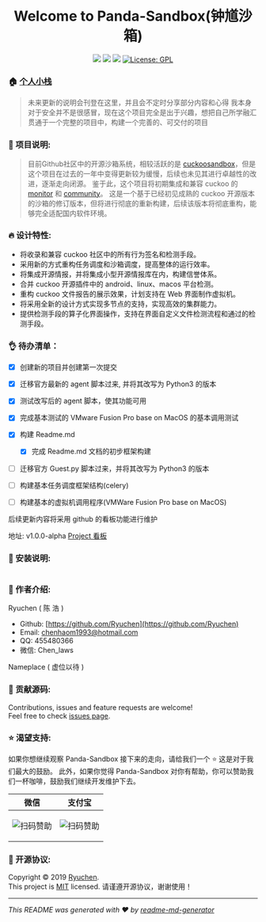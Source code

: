 <h1 align="center">Welcome to Panda-Sandbox(钟馗沙箱)</h1>
<p align="center">
  <img src="https://img.shields.io/badge/version-v0.1-blue.svg?cacheSeconds=2592000" />
  <img src="https://img.shields.io/badge/language-python3-blue.svg?cacheSeconds=2592000" />
  <img src="https://img.shields.io/badge/platform-macos-blue.svg?cacheSeconds=2592000" />
  <a href="http://www.gnu.org/licenses/gpl-3.0.html">
    <img alt="License: GPL" src="https://img.shields.io/badge/License-GPL-yellow.svg" target="_blank" />
  </a>
</p>

### 🏠 [个人小栈](https://ryuchen.github.io/)

  > 未来更新的说明会刊登在这里，并且会不定时分享部分内容和心得
  > 我本身对于安全并不是很感冒，现在这个项目完全是出于兴趣，想把自己所学融汇贯通于一个完整的项目中，构建一个完善的、可交付的项目

### 📎 项目说明:
  > 目前Github社区中的开源沙箱系统，相较活跃的是 [cuckoosandbox](http://www.cuckoosandbox.org/)，但是这个项目在过去的一年中变得更新较为缓慢，后续也未见其进行卓越性的改进，逐渐走向闭源。
  > 鉴于此，这个项目将初期集成和兼容 cuckoo 的 [monitor](https://github.com/cuckoosandbox/monitor) 和 [community](https://github.com/cuckoosandbox/community)。
  > 这是一个基于已经初见成熟的 cuckoo 开源版本的沙箱的修订版本，但将进行彻底的重新构建，后续该版本将彻底重构，能够完全适配国内软件环境。


### 🔥 设计特性:

- 将收录和兼容 cuckoo 社区中的所有行为签名和检测手段。
- 采用新的方式重构任务调度和沙箱调度，提高整体的运行效率。
- 将集成开源情报，并将集成小型开源情报库在内，构建信誉体系。
- 合并 cuckoo 开源插件中的 android、linux、macos 平台检测。
- 重构 cuckoo 文件报告的展示效果，计划支持在 Web 界面制作虚拟机。
- 将采用全新的设计方式实现多节点的支持，实现高效的集群能力。
- 提供检测手段的算子化界面操作，支持在界面自定义文件检测流程和通过的检测手段。


### 👌 待办清单：
 * [x] 创建新的项目并创建第一次提交
 * [x] 迁移官方最新的 agent 脚本过来, 并将其改写为 Python3 的版本
 * [x] 测试改写后的 agent 脚本，使其功能可用
 * [x] 完成基本测试的 VMware Fusion Pro base on MacOS 的基本调用测试
 * [x] 构建 Readme.md
 
    * [x] 完成 Readme.md 文档的初步框架构建
    
 * [ ] 迁移官方 Guest.py 脚本过来，并将其改写为 Python3 的版本
 * [ ] 构建基本任务调度框架结构(celery)
 * [ ] 构建基本的虚拟机调用程序(VMWare Fusion Pro base on MacOS)
 
 后续更新内容将采用 github 的看板功能进行维护
 
 地址: v1.0.0-alpha [Project 看板](https://github.com/Ryuchen/Panda-Sandbox/projects/1)
 
### 📖 安装说明:

```python

```

### 👤 作者介绍:

Ryuchen ( 陈 浩 )

* Github: [https://github.com/Ryuchen](https://github.com/Ryuchen)
* Email: [chenhaom1993@hotmail.com](chenhaom1993@hotmail.com)
* QQ: 455480366
* 微信: Chen_laws

Nameplace ( 虚位以待 )

### 🤝 贡献源码:

Contributions, issues and feature requests are welcome!<br />Feel free to check [issues page](https://github.com/Ryuchen/Panda-Sandbox/issues).

### ⭐ 渴望支持: 

如果你想继续观察 Panda-Sandbox 接下来的走向，请给我们一个 ⭐ 这是对于我们最大的鼓励。
此外，如果你觉得 Panda-Sandbox 对你有帮助，你可以赞助我们一杯咖啡，鼓励我们继续开发维护下去。

| **微信**                         | **支付宝**                           |
| ------------------------------- | ----------------------------------- |
|<p align="center">![扫码赞助](https://github.com/Ryuchen/Panda-Sandbox/raw/master/docs/sponsor/wechat.jpg)</p>|<p align="center">![扫码赞助](https://github.com/Ryuchen/Panda-Sandbox/raw/master/docs/sponsor/alipay.jpg)</p>|

### 📝 开源协议:

Copyright © 2019 [Ryuchen](https://github.com/Ryuchen).<br />
This project is [MIT](https://github.com/Ryuchen/Panda-Sandbox/raw/master/LICENSE) licensed.
请谨遵开源协议，谢谢使用！

***
_This README was generated with ❤️ by [readme-md-generator](https://github.com/kefranabg/readme-md-generator)_
